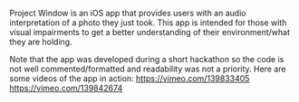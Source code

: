 Project Window is an iOS app that provides users with an audio interpretation of a photo they just took. This app is intended for those with visual impairments to get a better understanding of their environment/what they are holding.

Note that the app was developed during a short hackathon so the code is not well commented/formatted and readability was not a priority. 
Here are some videos of the app in action: 
https://vimeo.com/139833405 
https://vimeo.com/139842674
